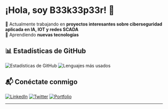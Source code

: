 # ¡Hola, soy B33k33p33r! 👋

🔭 Actualmente trabajando en **proyectos interesantes sobre ciberseguridad aplicada en IA, IOT y redes SCADA**  
🌱 Aprendiendo **nuevas tecnologías**   


## 📊 Estadísticas de GitHub

![Estadísticas de GitHub](https://github-readme-stats.vercel.app/api?username=b33k33p33r&show_icons=true&theme=radical)
![Lenguajes más usados](https://github-readme-stats.vercel.app/api/top-langs/?username=b33k33p33r&layout=compact&theme=radical)



## 📬 Conéctate conmigo

[![LinkedIn](https://img.shields.io/badge/LinkedIn-0077B5?style=for-the-badge&logo=linkedin&logoColor=white)](https://www.linkedin.com/in/tu-perfil)
[![Twitter](https://img.shields.io/badge/Twitter-1DA1F2?style=for-the-badge&logo=twitter&logoColor=white)](https://x.com/b33k33p33r)
[![Portfolio](https://img.shields.io/badge/Portfolio-000000?style=for-the-badge&logo=firefox&logoColor=white)](https://tuweb.com)

---

